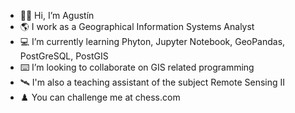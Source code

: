 - 👋🏼 Hi, I’m Agustín
- 🌎 I work as a Geographical Information Systems Analyst
- 💻 I’m currently learning Phyton, Jupyter Notebook, GeoPandas, PostGreSQL, PostGIS
- ⌨️ I’m looking to collaborate on GIS related programming
- 🛰️ I'm also a teaching assistant of the subject Remote Sensing II
- ♟️ You can challenge me at chess.com

<!---
agstnrdz/agstnrdz is a 🌱 special 🌱 repository because its `README.md` (this file) appears on your GitHub profile.
You can click the Preview link to take a look at your changes.
--->
